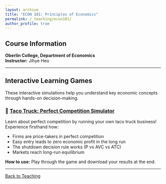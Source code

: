 ```yaml
---
layout: archive
title: "ECON 101: Principles of Economics"
permalink: /_teaching/econ101/
author_profile: true
---
```


## Course Information
**Oberlin College, Department of Economics**  
**Instructor:** Jihye Heo

---

## Interactive Learning Games

These interactive simulations help you understand key economic concepts through hands-on decision-making.

### 🌮 [Taco Truck: Perfect Competition Simulator](games/taco-truck-game.html)
Learn about perfect competition by running your own taco truck business! Experience firsthand how:
- Firms are price-takers in perfect competition
- Easy entry leads to zero economic profit in the long run
- The shutdown decision rule works (P vs AVC vs ATC)
- Markets reach long-run equilibrium

**How to use:** Play through the game and download your results at the end.

---


[Back to Teaching](/teaching/)